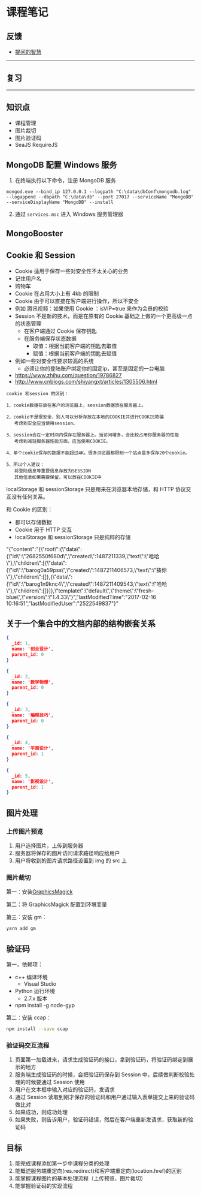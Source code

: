 # 课程笔记

## 反馈

- [提问的智慧](https://github.com/ryanhanwu/How-To-Ask-Questions-The-Smart-Way/blob/master/README-zh_CN.md)


---

## 复习

---

## 知识点

- 课程管理
- 图片裁切
- 图片验证码
- SeaJS RequireJS

## MongoDB 配置 Windows 服务

1. 在终端执行以下命令，注册 MongoDB 服务

```
mongod.exe --bind_ip 127.0.0.1 --logpath "C:\data\dbConf\mongodb.log" --logappend --dbpath "C:\data\db" --port 27017 --serviceName "MongoDB" --serviceDisplayName "MongoDB" --install
```

2. 通过 `services.msc` 进入 Windows 服务管理器

## MongoBooster

## Cookie 和 Session

- Cookie 适用于保存一些对安全性不太关心的业务
- 记住用户名
- 购物车
- Cookie 在占用大小上有 4kb 的限制
- Cookie 由于可以直接在客户端进行操作，所以不安全
- 例如 腾讯视频：如果使用 Cookie ：isVIP=true 来作为会员的校验
- Session 不是新的技术，而是在原有的 Cookie 基础之上做的一个更高级一点的状态管理
  + 在客户端通过 Cookie 保存钥匙
  + 在服务端保存状态数据
    * 取值：根据当前客户端的钥匙去取值
    * 赋值：根据当前客户端的钥匙去赋值
- 例如一些对安全性要求较高的系统
  + 必须让你的登陆账户绑定你的固定ip，甚至是固定的一台电脑
- https://www.zhihu.com/question/19786827
- http://www.cnblogs.com/shiyangxt/articles/1305506.html

```
cookie 和session 的区别：

1、cookie数据存放在客户的浏览器上，session数据放在服务器上。

2、cookie不是很安全，别人可以分析存放在本地的COOKIE并进行COOKIE欺骗
   考虑到安全应当使用session。

3、session会在一定时间内保存在服务器上。当访问增多，会比较占用你服务器的性能
   考虑到减轻服务器性能方面，应当使用COOKIE。

4、单个cookie保存的数据不能超过4K，很多浏览器都限制一个站点最多保存20个cookie。

5、所以个人建议：
   将登陆信息等重要信息存放为SESSION
   其他信息如果需要保留，可以放在COOKIE中
```

localStorage 和 sessionStorage 只是用来在浏览器本地存储，和 HTTP 协议交互没有任何关系。

和 Cookie 的区别：

- 都可以存储数据
- Cookie 用于 HTTP 交互
- localStorage 和 sessionStorage 只是纯粹的存储

"{\"content\":\"{\\\"root\\\":{\\\"data\\\":{\\\"id\\\":\\\"2682550f680d\\\",\\\"created\\\":1487211339,\\\"text\\\":\\\"哈哈\\\"},\\\"children\\\":[{\\\"data\\\":{\\\"id\\\":\\\"barog0a59pss\\\",\\\"created\\\":1487211406573,\\\"text\\\":\\\"揍你\\\"},\\\"children\\\":[]},{\\\"data\\\":{\\\"id\\\":\\\"barog1n9knc4\\\",\\\"created\\\":1487211409543,\\\"text\\\":\\\"哈哈\\\"},\\\"children\\\":[]}]},\\\"template\\\":\\\"default\\\",\\\"theme\\\":\\\"fresh-blue\\\",\\\"version\\\":\\\"1.4.33\\\"}\",\"lastModifiedTime\":\"2017-02-16 10:16:51\",\"lastModifiedUser\":\"2522549837\"}"

## 关于一个集合中的文档内部的结构嵌套关系

```json
{
  _id: 1,
  name: '创业设计',
  parent_id: 0
}

{
  _id: 2,
  name: '数学物理',
  parent_id: 0
}

{
  _id: 3,
  name: '编程技巧',
  parent_id: 0
}

{
  _id: 4,
  name: '平面设计',
  parent_id: 1
}

{
  _id: 5,
  name: '影视设计',
  parent_id: 1
}
```

## 图片处理

### 上传图片预览

1. 用户选择图片，上传到服务器
2. 服务器将保存的图片访问请求路径响应给用户
3. 用户将收到的图片请求路径设置到 img 的 src 上

### 图片裁切

第一：安装[GraphicsMagick](http://aheckmann.github.io/gm/)

第二：将 GraphicsMagick 配置到环境变量

第三：安装 gm：

```bash
yarn add gm
```


## 验证码

第一，依赖项：

- c++ 编译环境
  + Visual Studio
- Python 运行环境
  + 2.7.x 版本
- npm install -g node-gyp

第二：安装 ccap：

```bash
npm install --save ccap
```

### 验证码交互流程

1. 页面第一加载进来，请求生成验证码的接口，拿到验证码，将验证码绑定到展示的地方
2. 服务端生成验证码的时候，会把验证码保存到 Session 中，后续做判断校验处理的时候要通过 Session 使用
3. 用户在文本框中输入对应的验证码，发请求
4. 通过 Session 读取到刚才保存的验证码和用户通过输入表单提交上来的验证码做比对
5. 如果成功，则成功处理
6. 如果失败，则告诉用户，验证码错误，然后在客户端重新发请求，获取新的验证码

## 目标

1. 能完成课程添加第一步中课程分类的处理
2. 能概述服务端重定向(res.redirect)和客户端重定向(location.href)的区别
3. 能掌握课程图片的基本处理流程（上传预览、图片裁切）
4. 能掌握验证码的实现流程

